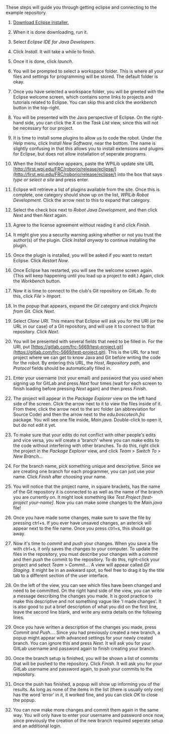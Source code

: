 These steps will guide you through getting eclipse and connecting to the example
repository.

1. [Download Eclipse installer.](https://www.eclipse.org/downloads/download.php?file=/oomph/epp/oxygen/R/eclipse-inst-win64.exe)

2. When it is done downloading, run it.

3. Select *Eclipse IDE for Java Developers*.

4. Click *Install*. It will take a while to finish.

5. Once it is done, click *launch*.

6. You will be prompted to select a workspace folder. This is where all your 
files and settings for programming will be stored. The default folder is okay.

7. Once you have selected a workspace folder, you will be greeted with the 
Eclipse welcome screen, which contains some links to projects and tutorials 
related to Eclipse. You can skip this and click the *workbench* button in the 
top-right.

8. You will be presented with the Java perspective of Eclipse. On the right-hand
side, you can click the X on the *Task List* view, since this will not be
necessary for our project.

9. It is time to install some plugins to allow us to code the robot. Under the
*Help* menu, click *Install New Software*, near the bottom. The name is slightly
confusing in that this allows you to install extensions and plugins for Eclipse,
but does not allow installation of seperate programs. 

10. When the *Install* window appears, paste the WPILib update site URL
[http://first.wpi.edu/FRC/roborio/release/eclipse/](http://first.wpi.edu/FRC/roborio/release/eclipse/)
into the box that says *type or select a site* and press enter.

11. Eclipse will retrieve a list of plugins available from the site. Once this 
is complete, one category should show up on the list, *WPILib Robot Development*.
Click the arrow next to this to expand that category.

12. Select the check box next to *Robot Java Development*, and then click *Next*
and then *Next* again.

13. Agree to the license agreement without reading it and click *Finish*.

14. It might give you a security warning asking whether or not you trust the 
author(s) of the plugin. Click *Install anyway* to continue installing the 
plugin.

15. Once the plugin is installed, you will be asked if you want to restart 
Eclipse. Click *Restart Now*.

16. Once Eclipse has restarted, you will see the welcome screen again. (This
will keep happening until you load up a project to edit.) Again, click the 
*Workbench* button.

17. Now it is time to connect to the club's Git repository on GitLab. To do
this, click *File > Import*.

18. In the popup that appears, expand the *Git* category and click *Projects
from Git*. Click *Next*.

19. Select *Clone URI*. This means that Eclipse will ask you for the URI (or the
URL in our case) of a Git repository, and will use it to connect to that
repository. Click *Next*.

20. You will be presented with several fields that need to be filled in. For the
URI, put [https://gitlab.com/frc-5669/test-project.git](https://gitlab.com/frc-5669/test-project.git).
This is the URL for a test project where we can get to know Java and Git before
writing the code for the robot. By entering this URL, the *Host*, *Repository
path*, and *Protocol* fields should be automatically filled in.

21. Enter your username (not your email) and password that you used when signing
up for GitLab and press *Next* four times (wait for each screen to finish
loading before pressing *Next* again) and then press *Finish*.

22. The project will appear in the *Package Explorer* view on the left hand side
of the screen. Click the arrow next to it to view the files inside of it. From
there, click the arrow next to the *src* folder (an abbreviation for Source
Code) and then the arrow next to the *edu.boscotech.frc* package. You will see
one file inside, *Main.java*. Double-click to open it, but do not edit it yet.

23. To make sure that your edits do not conflict with other people's edits and
vice versa, you will create a 'branch' where you can make edits to the code
without interfering with other branches. To do this, right click the project
in the *Package Explorer* view, and click *Team* > *Switch To* > *New Branch...*

24. For the branch name, pick something unique and descriptive. Since we are
creating one branch for each programmer, you can just use your name. Click
*Finish* after choosing your name.

25. You will notice that the project name, in square brackets, has the name of
the Git repository it is connected to as well as the name of the branch you are
currently on. It might look something like *Test Project [test-project 
your-name]*. Now you can make some changes to the *Main.java* file!

26. Once you have made some changes, make sure to save the file by pressing
ctrl+s. If you ever have unsaved changes, an asterick will appear next to the
file name. Once you press ctrl+s, this should go away.

27. Now it's time to *commit* and *push* your changes. When you save a file with 
ctrl+s, it only saves the changes to your computer. To update the files in the
repository, you must describe your changes with a *commit* and then *push* the
commit to the repository. To do this, right-click your project and select *Team* 
\> *Commit...*. A view will appear called *Git Staging*. It might be in an 
awkward spot, so feel free to drag it by the title tab to a different section of 
the user interface.

28. On the left of the view, you can see which files have been changed and need
to be committed. On the right hand side of the view, you can write a message
describing the changes you made. It is good practice to make this descriptive 
and not something vague like 'I made changes'. It is also good to put a brief
description of what you did on the first line, leave the second line blank, and
write any extra details on the following lines.

29. Once you have written a description of the changes you made, press *Commit
and Push...*. Since you had previously created a new branch, a popup might
appear with advanced settings for your newly created branch. You can ignore this
and press *Next*. It will ask you for your GitLab username and password again to
finish creating your branch.

30. Once the branch setup is finished, you will be shown a list of commits that
will be pushed to the repository. Click *Finish*. It will ask you for your
GitLab username and password again, to push your commits to the repository.

31. Once the push has finished, a popup will show up informing you of the 
results. As long as none of the items in the list (there is usually only one)
has the word 'error' in it, it worked fine, and you can click *OK* to close the
popup.

32. You can now make more changes and commit them again in the same way. You
will only have to enter your username and password once now, since previously
the creation of the new branch required seperate setup and an additional login.
